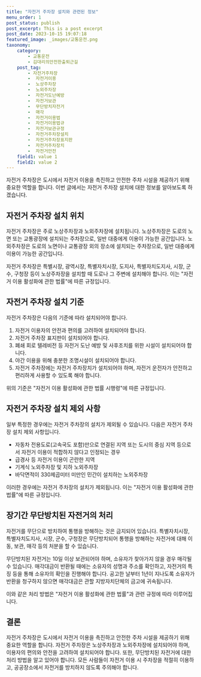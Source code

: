 ```yaml
---
title: "자전거 주차장 설치와 관련된 정보"
menu_order: 1
post_status: publish
post_excerpt: This is a post excerpt
post_date: 2023-10-15 19:07:18
featured_image: _images/교통운전.png
taxonomy:
    category:
        - 교통운전
        - 김대리의안전한출퇴근길
    post_tag:
        - 자전거주차장
        -  자전거이용
        -  노상주차장
        -  노외주차장
        -  자전거도난예방
        -  자전거보관
        -  무단방치자전거
        -  매각
        -  자전거이용법
        -  자전거이용법규
        -  자전거보관규정
        -  자전거주차장설치
        -  자전거주차장표지판
        -  자전거주차장치
        -  자전거안전
    field1: value 1
    field2: value 2
---
```



자전거 주차장은 도시에서 자전거 이용을 촉진하고 안전한 주차 시설을 제공하기 위해 중요한 역할을 합니다. 이번 글에서는 자전거 주차장 설치에 대한 정보를 알아보도록 하겠습니다.

## 자전거 주차장 설치 위치

자전거 주차장은 주로 노상주차장과 노외주차장에 설치됩니다. 노상주차장은 도로의 노면 또는 교통광장에 설치되는 주차장으로, 일반 대중에게 이용이 가능한 공간입니다. 노외주차장은 도로의 노면이나 교통광장 외의 장소에 설치되는 주차장으로, 일반 대중에게 이용이 가능한 공간입니다.

자전거 주차장은 특별시장, 광역시장, 특별자치시장, 도지사, 특별자치도지사, 시장, 군수, 구청장 등이 노상주차장을 설치할 때 도로나 그 주변에 설치해야 합니다. 이는 "자전거 이용 활성화에 관한 법률"에 따른 규정입니다.

## 자전거 주차장 설치 기준

자전거 주차장은 다음의 기준에 따라 설치되어야 합니다.

1. 자전거 이용자의 안전과 편의를 고려하여 설치되어야 합니다.
2. 자전거 주차장 표지판이 설치되어야 합니다.
3. 폐쇄 회로 텔레비전 등 자전거 도난 예방 및 사후조치를 위한 시설이 설치되어야 합니다.
4. 야간 이용을 위해 충분한 조명시설이 설치되어야 합니다.
5. 자전거 주차장에는 자전거 주차장치가 설치되어야 하며, 자전거 운전자가 안전하고 편리하게 사용할 수 있도록 해야 합니다.

위의 기준은 "자전거 이용 활성화에 관한 법률 시행령"에 따른 규정입니다.

## 자전거 주차장 설치 제외 사항

일부 특정한 경우에는 자전거 주차장의 설치가 제외될 수 있습니다. 다음은 자전거 주차장 설치 제외 사항입니다.

- 자동차 전용도로(고속국도 포함)만으로 연결된 지역 또는 도시의 중심 지역 등으로서 자전거 이용이 적합하지 않다고 인정되는 경우
- 급경사 등 자전거 이용이 곤란한 지역
- 기계식 노외주차장 및 지하 노외주차장
- 바닥면적이 330제곱미터 미만인 민간이 설치하는 노외주차장

이러한 경우에는 자전거 주차장의 설치가 제외됩니다. 이는 "자전거 이용 활성화에 관한 법률"에 따른 규정입니다.

## 장기간 무단방치된 자전거의 처리

자전거를 무단으로 방치하여 통행을 방해하는 것은 금지되어 있습니다. 특별자치시장, 특별자치도지사, 시장, 군수, 구청장은 무단방치되어 통행을 방해하는 자전거에 대해 이동, 보관, 매각 등의 처분을 할 수 있습니다.

무단방치된 자전거는 10일 이상 보관되어야 하며, 소유자가 찾아가지 않을 경우 매각될 수 있습니다. 매각대금이 반환될 때에는 소유자의 성명과 주소를 확인하고, 자전거의 특징 등을 통해 소유자의 확인을 진행해야 합니다. 공고한 날부터 1년이 지나도록 소유자가 반환을 청구하지 않으면 매각대금은 관할 지방자치단체의 금고에 귀속됩니다.

이와 같은 처리 방법은 "자전거 이용 활성화에 관한 법률"과 관련 규정에 따라 이루어집니다.

## 결론

자전거 주차장은 도시에서 자전거 이용을 촉진하고 안전한 주차 시설을 제공하기 위해 중요한 역할을 합니다. 자전거 주차장은 노상주차장과 노외주차장에 설치되어야 하며, 이용자의 편의와 안전을 고려하여 설치되어야 합니다. 또한, 무단방치된 자전거에 대한 처리 방법을 알고 있어야 합니다. 모든 사람들이 자전거 이용 시 주차장을 적절히 이용하고, 공공장소에서 자전거를 방치하지 않도록 주의해야 합니다.

